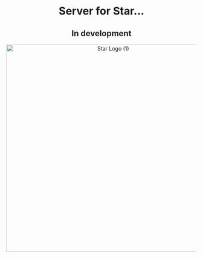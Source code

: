 <div align="center">
<h1>Server for Star...</h1>
<h2> In development </h2>
<img src="https://github.com/user-attachments/assets/1a60a257-e5cb-4833-aeb1-67f283d19e5f" alt="Star Logo (1)" width="550" height="550">
</div>
